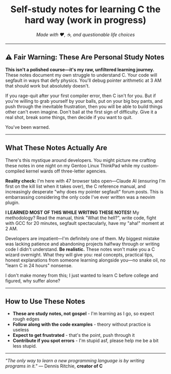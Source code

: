 <div align="center">

# Self-study notes for learning C the hard way (work in progress)
*Made with ❤️, ☕, and questionable life choices*

</div>

---

## ⚠️ Fair Warning: These Are Personal Study Notes

**This isn't a polished course—it's my raw, unfiltered learning journey.** These notes document my own struggle to understand C. Your code will segfault in ways that defy physics. You'll debug pointer arithmetic at 3 AM that should work but absolutely doesn't.

If you rage-quit after your first compiler error, then C isn't for you. But if you're willing to grab yourself by your balls, put on your big boy pants, and push through the inevitable frustration, then you will be able to build things other can't even imagine. Don't bail at the first sign of difficulty. Give it a real shot, break some things, then decide if you want to quit.

You've been warned.

---

## What These Notes Actually Are

There's this mystique around developers. You might picture me crafting these notes in one night on my Gentoo Linux ThinkPad while my custom-compiled kernel wards off three-letter agencies.

**Reality check:** I'm here with 47 browser tabs open—Claude AI (ensuring I'm first on the kill list when it takes over), the C reference manual, and increasingly desperate "why does my pointer segfault" forum posts. This is embarrassing considering the only code I've ever written was a neovim plugin.

**I LEARNED MOST OF THIS WHILE WRITING THESE NOTES!** My methodology? Read the manual, think "What the hell?", write code, fight with GCC for 20 minutes, segfault spectacularly, have my "aha!" moment at 2 AM.

Developers are impatient—I'm definitely one of them. My biggest mistake was lacking patience and abandoning projects halfway through or writing code I didn't understand. **Be realistic.** These notes won't make you a C wizard overnight. What they will give you: real concepts, practical tips, honest explanations from someone learning alongside you—no snake oil, no "learn C in 24 hours" nonsense.

I don't make money from this; I just wanted to learn C before college and figured, why suffer alone?

---

## How to Use These Notes

- **These are study notes, not gospel** - I'm learning as I go, so expect rough edges
- **Follow along with the code examples** - theory without practice is useless
- **Expect to get frustrated** - that's the point, push through it
- **Contribute if you spot errors** - I'm stupid asf, please help me be a bit less stupid. 

---

*"The only way to learn a new programming language is by writing programs in it."* — Dennis Ritchie, **creator of C**
